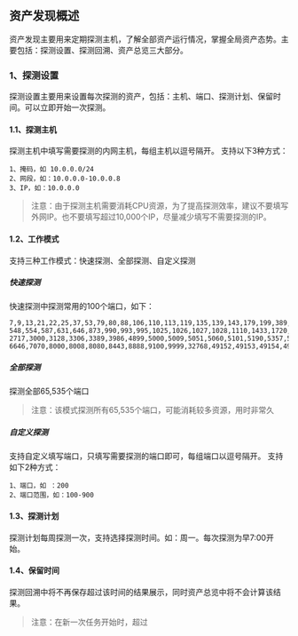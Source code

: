 ## 资产发现概述
资产发现主要用来定期探测主机，了解全部资产运行情况，掌握全局资产态势。主要包括：探测设置、探测回溯、资产总览三大部分。
### 1、探测设置
探测设置主要用来设置每次探测的资产，包括：主机、端口、探测计划、保留时间。可以立即开始一次探测。
#### 1.1、探测主机
探测主机中填写需要探测的内网主机，每组主机以逗号隔开。
支持以下3种方式：

```
1、掩码，如 10.0.0.0/24  
2、网段，如：10.0.0.0-10.0.0.8 
3、IP，如：10.0.0.0
```

> 注意：由于探测主机需要消耗CPU资源，为了提高探测效率，建议不要填写外网IP。也不要填写超过10,000个IP，尽量减少填写不需要探测的IP。
#### 1.2、工作模式
支持三种工作模式：快速探测、全部探测、自定义探测
##### 快速探测
快速探测中探测常用的100个端口，如下：
```
7,9,13,21,22,25,37,53,79,80,88,106,110,113,119,135,139,143,179,199,389,427,443,444,465,513,514,543,
548,554,587,631,646,873,990,993,995,1025,1026,1027,1028,1110,1433,1720,1723,1755,1900,2000,2049,2121,
2717,3000,3128,3306,3389,3986,4899,5000,5009,5051,5060,5101,5190,5357,5432,5631,5666,5800,5900,6000,
6646,7070,8000,8008,8080,8443,8888,9100,9999,32768,49152,49153,49154,49155,49156
```
##### 全部探测
探测全部65,535个端口
> 注意：该模式探测所有65,535个端口，可能消耗较多资源，用时非常久

##### 自定义探测
支持自定义填写端口，只填写需要探测的端口即可，每组端口以逗号隔开。
支持如下2种方式：
```
1、端口，如 ：200  
2、端口范围，如：100-900
```
#### 1.3、探测计划
探测计划每周探测一次，支持选择探测时间。如：周一。每次探测为早7:00开始。
#### 1.4、保留时间
探测回溯中将不再保存超过该时间的结果展示，同时资产总览中将不会计算该结果。
> 注意：在新一次任务开始时，超过


